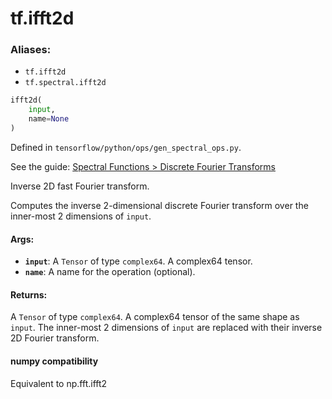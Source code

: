 <div itemscope itemtype="http://developers.google.com/ReferenceObject">
<meta itemprop="name" content="tf.ifft2d" />
</div>

# tf.ifft2d

### Aliases:

* `tf.ifft2d`
* `tf.spectral.ifft2d`

``` python
ifft2d(
    input,
    name=None
)
```



Defined in `tensorflow/python/ops/gen_spectral_ops.py`.

See the guide: [Spectral Functions > Discrete Fourier Transforms](../../../api_guides/python/spectral_ops.md#Discrete_Fourier_Transforms)

Inverse 2D fast Fourier transform.

Computes the inverse 2-dimensional discrete Fourier transform over the
inner-most 2 dimensions of `input`.

#### Args:

* <b>`input`</b>: A `Tensor` of type `complex64`. A complex64 tensor.
* <b>`name`</b>: A name for the operation (optional).


#### Returns:

A `Tensor` of type `complex64`.
A complex64 tensor of the same shape as `input`. The inner-most 2
  dimensions of `input` are replaced with their inverse 2D Fourier transform.



#### numpy compatibility
  Equivalent to np.fft.ifft2

